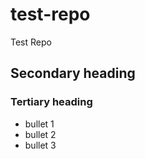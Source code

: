test-repo
=========

Test Repo

## Secondary heading

### Tertiary heading

* bullet 1
* bullet 2
* bullet 3

